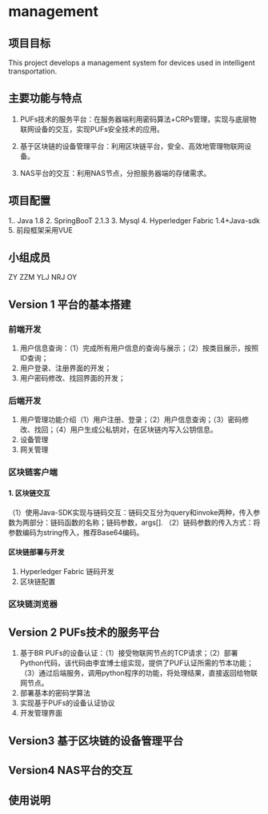 # management
## 项目目标
This project develops a management system for devices used in intelligent transportation.
## 主要功能与特点
1. PUFs技术的服务平台：在服务器端利用密码算法+CRPs管理，实现与底层物联网设备的交互，实现PUFs安全技术的应用。

2. 基于区块链的设备管理平台：利用区块链平台，安全、高效地管理物联网设备。

3. NAS平台的交互：利用NAS节点，分担服务器端的存储需求。
## 项目配置
1.. Java 1.8 
2.  SpringBooT 2.1.3
3.  Mysql
4.  Hyperledger Fabric 1.4+Java-sdk
5.  前段框架采用VUE

## 小组成员
ZY ZZM YLJ NRJ OY 
## Version 1 平台的基本搭建
### 前端开发
1. 用户信息查询：（1）完成所有用户信息的查询与展示；（2）按类目展示，按照ID查询；
2.  用户登录、注册界面的开发；
3. 用户密码修改、找回界面的开发；

### 后端开发
1.  用户管理功能介绍（1）用户注册、登录；（2）用户信息查询；（3）密码修改、找回；（4）用户生成公私钥对，在区块链内写入公钥信息。
3.  设备管理
4.  网关管理
### 区块链客户端
#### 1.  区块链交互
（1）使用Java-SDK实现与链码交互：链码交互分为query和invoke两种，传入参数为两部分：链码函数的名称；链码参数，args[].
（2）链码参数的传入方式：将参数编码为string传入，推荐Base64编码。
#### 区块链部署与开发
1.  Hyperledger Fabric 链码开发
2.  区块链配置






### 区块链浏览器

## Version 2 PUFs技术的服务平台
1. 基于BR PUFs的设备认证：（1）接受物联网节点的TCP请求；（2）部署Python代码，该代码由李宜博士组实现，提供了PUF认证所需的节本功能；（3）通过后端服务，调用python程序的功能，将处理结果，直接返回给物联网节点。
2. 部署基本的密码学算法
3.  实现基于PUFs的设备认证协议
4. 开发管理界面

## Version3  基于区块链的设备管理平台

## Version4  NAS平台的交互

## 使用说明